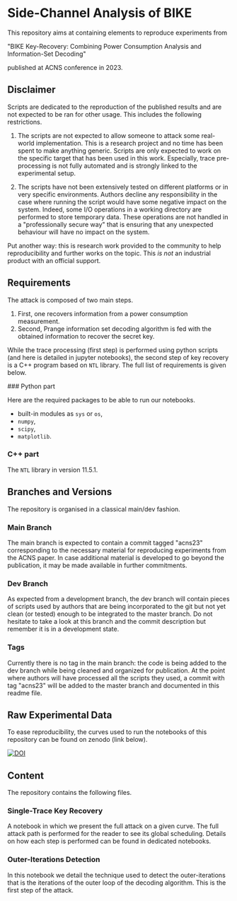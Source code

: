 # Side-Channel Analysis of BIKE

This repository aims at containing elements to reproduce experiments from

"BIKE Key-Recovery: Combining Power Consumption Analysis and Information-Set Decoding"

published at ACNS conference in 2023.

## Disclaimer

Scripts are dedicated to the reproduction of the published results and are not
expected to be ran for other usage. This includes the following restrictions.

  1. The scripts are not expected to allow someone to attack some real-world implementation.
     This is a research project and no time has been spent to make anything generic.
     Scripts are only expected to work on the specific target that has been used
     in this work. Especially, trace pre-processing is not fully automated and
     is strongly linked to the experimental setup.

  2. The scripts have not been extensively tested on different platforms or in very
     specific environments. Authors decline any responsibility in the case where
     running the script would have some negative impact on the system. Indeed,
     some I/O operations in a working directory are performed to store temporary
     data. These operations are not handled in a "professionally secure way" that
     is ensuring that any unexpected behaviour will have no impact on the system.

Put another way: this is research work provided to the community to help
reproducibility and further works on the topic. This *is not* an industrial
product with an official support.

## Requirements

The attack is composed of two main steps.

  1. First, one recovers information from a power consumption measurement.
  2. Second, Prange information set decoding algorithm is fed with the obtained
     information to recover the secret key.

While the trace processing (first step) is performed using python scripts (and
here is detailed in jupyter notebooks), the second step of key recovery is a C++
program based on `NTL` library. The full list of requirements is given below.

### Python part

Here are the required packages to be able to run our notebooks.
  - built-in modules as `sys` or `os`,
  - `numpy`,
  - `scipy`,
  - `matplotlib`.

### C++ part

The `NTL` library in version 11.5.1.

## Branches and Versions

The repository is organised in a classical main/dev fashion.

### Main Branch

The main branch is expected to contain a commit tagged "acns23" corresponding
to the necessary material for reproducing experiments from the ACNS paper.
In case additional material is developed to go beyond the publication, it may be
made available in further commitments.

### Dev Branch

As expected from a development branch, the dev branch will contain pieces of scripts
used by authors that are being incorporated to the git but not yet clean (or tested)
enough to be integrated to the master branch.
Do not hesitate to take a look at this branch and the commit description but
remember it is in a development state.

### Tags

Currently there is no tag in the main branch: the code is being added to the dev
branch while being cleaned and organized for publication. At the point where
authors will have processed all the scripts they used, a commit with tag "acns23"
will be added to the master branch and documented in this readme file.

## Raw Experimental Data

To ease reproducibility, the curves used to run the notebooks of this repository can be found on zenodo (link below).

[![DOI](https://zenodo.org/badge/DOI/10.5281/zenodo.8010188.svg)](https://doi.org/10.5281/zenodo.8010188)

## Content

The repository contains the following files.

### Single-Trace Key Recovery

A notebook in which we present the full attack on a given curve.
The full attack path is performed for the reader to see its global scheduling.
Details on how each step is performed can be found in dedicated notebooks.

### Outer-Iterations Detection

In this notebook we detail the technique used to detect the outer-iterations that
is the iterations of the outer loop of the decoding algorithm.
This is the first step of the attack.
